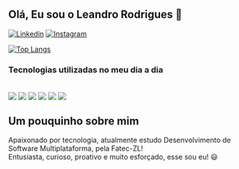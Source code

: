 ## Olá, Eu sou o Leandro Rodrigues 👋

[![Linkedin](https://img.shields.io/badge/LinkedIn-0077B5?style=for-the-badge&logo=linkedin&logoColor=white)](https://www.linkedin.com/in/lerodrigues61/)
[![Instagram](https://img.shields.io/badge/Instagram-E4405F?style=for-the-badge&logo=instagram&logoColor=white)](https://www.instagram.com/leooo061/)

[![Top Langs](https://github-readme-stats.vercel.app/api/top-langs/?username=LeandroRodrigues061&layout=donut)](https://github.com/anuraghazra/github-readme-stats)

### Tecnologias utilizadas no meu dia a dia
<div style="display : inline_block"><br>
    <img align="center" alt:"html5" src="https://img.shields.io/badge/HTML5-E34F26?style=for-the-badge&logo=html5&logoColor=white">
    <img align="center" alt:"css" src="https://img.shields.io/badge/CSS3-1572B6?style=for-the-badge&logo=css3&logoColor=white">
    <img align="center" alt:"nodejs" src="https://img.shields.io/badge/Node.js-43853D?style=for-the-badge&logo=node.js&logoColor=white">
    <img align="center" alt:"c++" src="https://img.shields.io/badge/C%2B%2B-00599C?style=for-the-badge&logo=c%2B%2B&logoColor=white">
    <img align="center" alt:"php" src="https://img.shields.io/badge/PHP-777BB4?style=for-the-badge&logo=php&logoColor=white">
    <img align="center" alt:"sql" src="https://img.shields.io/badge/MySQL-00000F?style=for-the-badge&logo=mysql&logoColor=white">
</div>

## Um pouquinho sobre mim
Apaixonado por tecnologia, atualmente estudo Desenvolvimento de Software Multiplataforma, pela Fatec-ZL!  
Entusiasta, curioso, proativo e muito esforçado, esse sou eu! 😃
